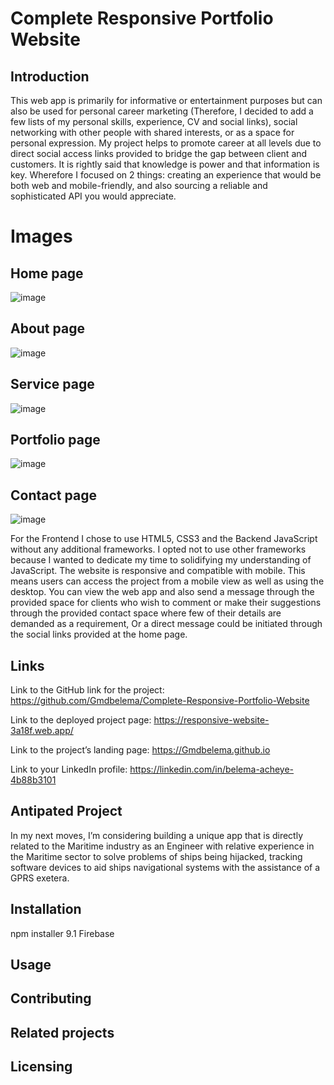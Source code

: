 # Complete Responsive Portfolio Website

## Introduction
This web app is primarily for informative or entertainment purposes but can also be used for personal career marketing (Therefore, I decided to add a few lists of my personal skills, experience, CV and social links), social networking with other people with shared interests, or as a space for personal expression. My project helps to promote career at all levels due to direct social access links provided to bridge the gap between client and customers. It is rightly said that knowledge is power and that information is key. Wherefore I focused on 2 things: creating an experience that would be both web and mobile-friendly, and also sourcing a reliable and sophisticated API you would appreciate.

# Images
## Home page 
![image](https://github.com/Gmdbelema/Complete-Responsive-Portfolio-Website/assets/111180687/2159836d-54ce-41f7-9280-2fdbac7c6571)

## About page
![image](https://github.com/Gmdbelema/Complete-Responsive-Portfolio-Website/assets/111180687/c58eef66-f07a-4b5b-8119-c3c3b9f50b45)

## Service page
![image](https://github.com/Gmdbelema/Complete-Responsive-Portfolio-Website/assets/111180687/14d9653e-0249-4401-a1da-c95cdbc7eced)

## Portfolio page
![image](https://github.com/Gmdbelema/Complete-Responsive-Portfolio-Website/assets/111180687/74cae071-72c7-4894-9ac5-d6940908cdf0)

## Contact page
![image](https://github.com/Gmdbelema/Complete-Responsive-Portfolio-Website/assets/111180687/2d8a9574-c887-4e85-96ff-7af70d6455e1)

For the Frontend I chose to use HTML5, CSS3 and the Backend JavaScript without any additional frameworks. I opted not to use other frameworks because I wanted to dedicate my time to solidifying my understanding of JavaScript. The website is responsive and compatible with mobile. This means users can access the project from a mobile view as well as using the desktop. You can view the web app and also send a message through the provided space for clients who wish to comment or make their suggestions through the provided contact space where few of their details are demanded as a requirement, Or a direct message could be initiated through the social links provided at the home page.

## Links
Link to the GitHub link for the project:
https://github.com/Gmdbelema/Complete-Responsive-Portfolio-Website

Link to the deployed project page:
https://responsive-website-3a18f.web.app/

Link to the project’s landing page:
https://Gmdbelema.github.io

Link to your LinkedIn profile:
https://linkedin.com/in/belema-acheye-4b88b3101


## Antipated Project 
In my next moves, I’m considering building a unique app that is directly related to the Maritime industry as an Engineer with relative experience in the Maritime sector to solve problems of ships being hijacked, tracking software devices to aid ships navigational systems with the assistance of a GPRS exetera.


## Installation
npm installer 9.1
Firebase

## Usage

## Contributing

## Related projects

## Licensing
